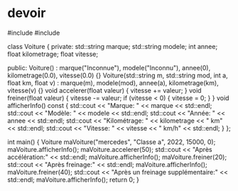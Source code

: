 # devoir
#include <iostream>
#include <string>

class Voiture {
private:
    std::string marque;
    std::string modele;
    int annee;
    float kilometrage;
    float vitesse;

public:
    Voiture() : marque("Inconnue"), modele("Inconnu"), annee(0), kilometrage(0.0), vitesse(0.0) {}
    Voiture(std::string m, std::string mod, int a, float km, float v) 
        : marque(m), modele(mod), annee(a), kilometrage(km), vitesse(v) {}
    void accelerer(float valeur) {
        vitesse += valeur;
    }
    void freiner(float valeur) {
        vitesse -= valeur;
        if (vitesse < 0) {
            vitesse = 0;
        }
    }
    void afficherInfo() const {
        std::cout << "Marque: " << marque << std::endl;
        std::cout << "Modèle: " << modele << std::endl;
        std::cout << "Année: " << annee << std::endl;
        std::cout << "Kilométrage: " << kilometrage << " km" << std::endl;
        std::cout << "Vitesse: " << vitesse << " km/h" << std::endl;
    }
};

int main() {
    Voiture maVoiture("mercedes", "Classe a", 2022, 15000, 0);
    maVoiture.afficherInfo();
    maVoiture.accelerer(50);
    std::cout << "Après accélération:" << std::endl;
    maVoiture.afficherInfo();
    maVoiture.freiner(20);
    std::cout << "Après freinage:" << std::endl;
    maVoiture.afficherInfo();
    maVoiture.freiner(40);
    std::cout << "Après un freinage supplémentaire:" << std::endl;
    maVoiture.afficherInfo();
    return 0;
}
